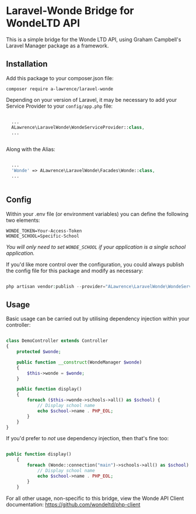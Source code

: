 # Laravel-Wonde Bridge for WondeLTD API

This is a simple bridge for the Wonde LTD API, using Graham Campbell's Laravel Manager package as a framework.

## Installation

Add this package to your composer.json file:

```
composer require a-lawrence/laravel-wonde
```

Depending on your version of Laravel, it may be necessary to add your Service Provider to your `config/app.php` file:

```php

  ...
  ALawrence\LaravelWonde\WondeServiceProvider::class,
  ...
  
```

Along with the Alias:

```php

  ...
  'Wonde' => ALawrence\LaravelWonde\Facades\Wonde::class,
  ...
  
```

## Config

Within your .env file (or environment variables) you can define the following two elements:

```
WONDE_TOKEN=Your-Access-Token
WONDE_SCHOOL=Specific-School
```

_You will only need to set `WONDE_SCHOOL` if your application is a single school application._

If you'd like more control over the configuration, you could always publish the config file for this package and modify as necessary:

```php

php artisan vendor:publish --provider="ALawrence\LaravelWonde\WondeServiceProvider"

```

## Usage

Basic usage can be carried out by utilising dependency injection within your controller:

```php

class DemoController extends Controller
{
    protected $wonde;

    public function __construct(WondeManager $wonde)
    {
        $this->wonde = $wonde;
    }

    public function display()
    {
        foreach ($this->wonde->schools->all() as $school) {
            // Display school name
            echo $school->name . PHP_EOL;
        }
    }
}

```

If you'd prefer to _not_ use dependency injection, then that's fine too:

```php

public function display()
    {
        foreach (Wonde::connection("main")->schools->all() as $school) {
            // Display school name
            echo $school->name . PHP_EOL;
        }
    }

```

For all other usage, non-specific to this bridge, view the Wonde API Client documentation: https://github.com/wondeltd/php-client
